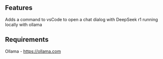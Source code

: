 ## Features

Adds a command to vsCode to open a chat dialog with DeepSeek r1 running locally with ollama

## Requirements

Ollama - https://ollama.com